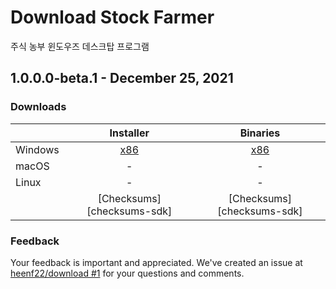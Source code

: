 # Download Stock Farmer

주식 농부 윈도우즈 데스크탑 프로그램

## 1.0.0.0-beta.1 - December 25, 2021

### Downloads

|           | Installer | Binaries |
| --------- | :-------: | :------: |
| Windows   | [x86][setup-stockfarmer-1.0.0.0-beta1-win-x86.exe] | [x86][setup-stockfarmer-1.0.0.0-beta1-win-x86.zip] |
| macOS     | - | - |
| Linux     | - | - |
|           | [Checksums][checksums-sdk] | [Checksums][checksums-sdk] |

### Feedback

Your feedback is important and appreciated. We've created an issue at [heenf22/download #1](https://github.com/heenf22/download/issues/1) for your questions and comments.


[//]: # ( Download link )
[setup-stockfarmer-1.0.0.0-beta1-win-x86.exe]: https://github.com/heenf22/download/blob/main/stockfarmer/beta/setup-stockfarmer-1.0.0.0-beta1.exe
[setup-stockfarmer-1.0.0.0-beta1-win-x86.zip]: https://github.com/heenf22/download/tree/main/stockfarmer/beta/setup-stockfarmer-1.0.0.0-beta1.zip
